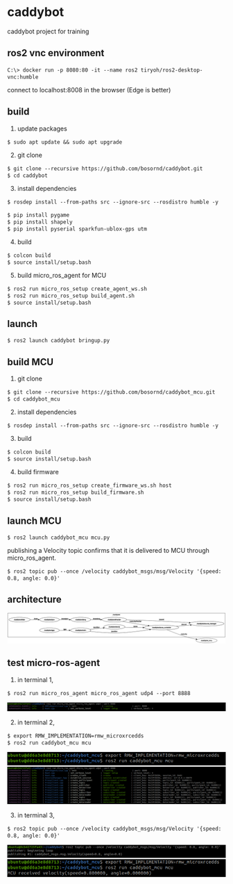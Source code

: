 # caddybot
caddybot project for training

## ros2 vnc environment
```
C:\> docker run -p 8080:80 -it --name ros2 tiryoh/ros2-desktop-vnc:humble
```
connect to localhost:8008 in the browser (Edge is better)

## build
1. update packages
```
$ sudo apt update && sudo apt upgrade
```
2. git clone
```
$ git clone --recursive https://github.com/bosornd/caddybot.git
$ cd caddybot
```
3. install dependencies
```
$ rosdep install --from-paths src --ignore-src --rosdistro humble -y
```
```
$ pip install pygame
$ pip install shapely
$ pip install pyserial sparkfun-ublox-gps utm
```
4. build
```
$ colcon build
$ source install/setup.bash
```
5. build micro_ros_agent for MCU
```
$ ros2 run micro_ros_setup create_agent_ws.sh
$ ros2 run micro_ros_setup build_agent.sh
$ source install/setup.bash
```

## launch
```
$ ros2 launch caddybot bringup.py
```

## build MCU
1. git clone
```
$ git clone --recursive https://github.com/bosornd/caddybot_mcu.git
$ cd caddybot_mcu
```
2. install dependencies
```
$ rosdep install --from-paths src --ignore-src --rosdistro humble -y
```
3. build
```
$ colcon build
$ source install/setup.bash
```
4. build firmware
```
$ ros2 run micro_ros_setup create_firmware_ws.sh host
$ ros2 run micro_ros_setup build_firmware.sh
$ source install/setup.bash
```

## launch MCU
```
$ ros2 launch caddybot_mcu mcu.py
```
publishing a Velocity topic confirms that it is delivered to MCU through micro_ros_agent.
```
$ ros2 topic pub --once /velocity caddybot_msgs/msg/Velocity '{speed: 0.8, angle: 0.0}'
```

## architecture
![architecture by rqt_graph](/img/architecture.png)

## test micro-ros-agent
1. in terminal 1,
```
$ ros2 run micro_ros_agent micro_ros_agent udp4 --port 8888
```
![micro_ros_agent starting](/img/micro_ros_agent1.png)

2. in terminal 2,
```
$ export RMW_IMPLEMENTATION=rmw_microxrcedds
$ ros2 run caddybot_mcu mcu
```
![MCU starting](/img/micro_ros_agent2.png)
![micro_ros_agent connected](/img/micro_ros_agent3.png)

3. in terminal 3,
```
$ ros2 topic pub --once /velocity caddybot_msgs/msg/Velocity '{speed: 0.8, angle: 0.0}'
```
![topic published](/img/micro_ros_agent4.png)
![MCU received](/img/micro_ros_agent5.png)


